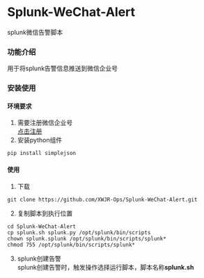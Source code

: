 # Splunk-WeChat-Alert  
splunk微信告警脚本   
### 功能介绍  
用于将splunk告警信息推送到微信企业号  
### 安装使用  
#### 环境要求  
1. 需要注册微信企业号  
[点击注册](https://qy.weixin.qq.com/)
2. 安装python组件  
```shell
pip install simplejson
```
#### 使用  
1. 下载  
```shell
git clone https://github.com/XWJR-Ops/Splunk-WeChat-Alert.git
```
2. 复制脚本到执行位置  
```shell
cd Splunk-WeChat-Alert
cp splunk.sh splunk.py /opt/splunk/bin/scripts
chown splunk.splunk /opt/splunk/bin/scripts/splunk*
chmod 755 /opt/splunk/bin/scripts/splunk*
```
3. splunk创建告警  
splunk创建告警时，触发操作选择运行脚本，脚本名称**splunk.sh**


